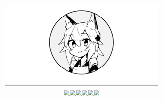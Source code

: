 <p align="center">
  <br /><img
    width="600"
    src="SenkoGithub.png"
  />
</p>

---
<div align='center'>
<a href="https://github.com/Kitsune-Softworks/Senko-Issues/issues">
    <img src="https://img.shields.io/github/issues/Kitsune-Softworks/Senko-Issues?color=0088ff">
</a>

<a href="https://twitter.com/TrueSenko">
    <img src="https://img.shields.io/twitter/url?color=blue&label=Twitter&logo=Twitter&logoColor=white&url=https%3A%2F%2Ftwitter.com%2FTrueSenko&style=flat">
</a>

<a href="https://discord.gg/senko">
    <img src="https://img.shields.io/discord/777251087592718336?color=5865F2&label=Community&logo=discord&logoColor=white">
</a>

<a href="https://reddit.com/r/SenkosWorld">
    <img src="https://img.shields.io/reddit/subreddit-subscribers/SenkosWorld?label=%2Fr%2FSenkosWorld&logo=reddit&logoColor=white&style=flat&color=orange">
</a>

<a href="https://github.com/Kitsune-Softworks/Senko-Issues/releases/latest">
    <img src="https://img.shields.io/github/v/release/Kitsune-Softworks/Senko-Issues?label=Version">
</a>

<a href="https://senkosworld.com/invite">
    <img src="https://img.shields.io/badge/Invite%20Senko-orange">
</a>